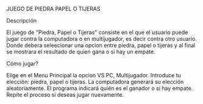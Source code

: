 JUEGO DE PIEDRA PAPEL O TIJERAS

Descripción

El juego de "Piedra, Papel o Tijeras" consiste en el que el usuario puede jugar contra la computadora o en multijugador, es decir contra otro usuario. Donde debera seleecionar una opcion entre piedra, papel o tijeras y al final se mostrara el resultado de quien gana o si hay un empate.

Cómo jugar?

Elige en el Menu Principal la opcion VS PC, Multijugador.
Introduce tu elección: piedra, papel o tijeras.
La computadora generará su elección aleatoriamente.
El programa indicará quién es el ganador o si hay empate.
Repite el proceso si deseas jugar nuevamente.
